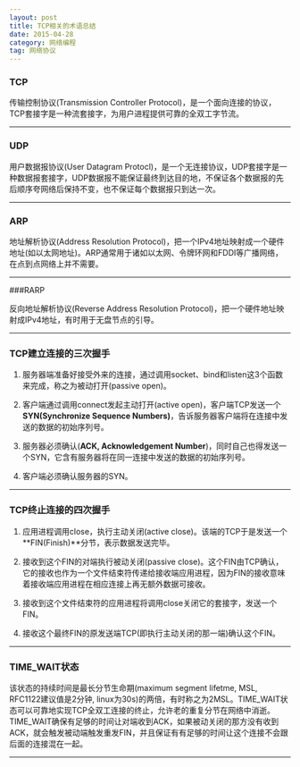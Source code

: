 ```yaml
---
layout: post
title: TCP相关的术语总结
date: 2015-04-28
category: 网络编程
tag: 网络协议
---
```


### TCP

传输控制协议(Transmission Controller Protocol)，是一个面向连接的协议，TCP套接字是一种流套接字，为用户进程提供可靠的全双工字节流。

---

### UDP

用户数据报协议(User Datagram Protocl)，是一个无连接协议，UDP套接字是一种数据报套接字，UDP数据报不能保证最终到达目的地，不保证各个数据报的先后顺序夸网络后保持不变，也不保证每个数据报只到达一次。

---

### ARP

地址解析协议(Address Resolution Protocol)，把一个IPv4地址映射成一个硬件地址(如以太网地址)。ARP通常用于诸如以太网、令牌环网和FDDI等广播网络，在点到点网络上并不需要。

---

###RARP

反向地址解析协议(Reverse Address Resolution Protocol)，把一个硬件地址映射成IPv4地址，有时用于无盘节点的引导。

---

<!-- more -->

### TCP建立连接的三次握手

1. 服务器端准备好接受外来的连接，通过调用socket、bind和listen这3个函数来完成，称之为被动打开(passive open)。

2. 客户端通过调用connect发起主动打开(active open)，客户端TCP发送一个**SYN(Synchronize Sequence Numbers)**，告诉服务器客户端将在连接中发送的数据的初始序列号。

3. 服务器必须确认(**ACK, Acknowledgement Number**)，同时自己也得发送一个SYN，它含有服务器将在同一连接中发送的数据的初始序列号。

4. 客户端必须确认服务器的SYN。

---

### TCP终止连接的四次握手

1. 应用进程调用close，执行主动关闭(active close)。该端的TCP于是发送一个**FIN(Finish)**分节，表示数据发送完毕。

2. 接收到这个FIN的对端执行被动关闭(passive close)。这个FIN由TCP确认，它的接收也作为一个文件结束符传递给接收端应用进程，因为FIN的接收意味着接收端应用进程在相应连接上再无额外数据可接收。

3. 接收到这个文件结束符的应用进程将调用close关闭它的套接字，发送一个FIN。

4. 接收这个最终FIN的原发送端TCP(即执行主动关闭的那一端)确认这个FIN。

---

### TIME_WAIT状态

该状态的持续时间是最长分节生命期(maximum segment lifetme, MSL, RFC1122建议值是2分钟, linux为30s)的两倍，有时称之为2MSL。TIME_WAIT状态可以可靠地实现TCP全双工连接的终止，允许老的重复分节在网络中消逝。TIME_WAIT确保有足够的时间让对端收到ACK，如果被动关闭的那方没有收到ACK，就会触发被动端触发重发FIN，并且保证有有足够的时间让这个连接不会跟后面的连接混在一起。

---

